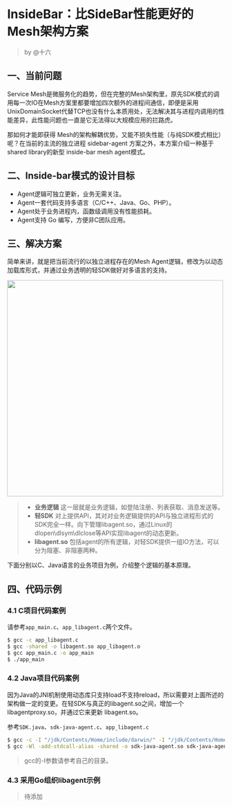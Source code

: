 # InsideBar：比SideBar性能更好的Mesh架构方案
> 
> by @十六


## 一、当前问题

Service Mesh是微服务化的趋势，但在完整的Mesh架构里，原先SDK模式的调用每一次IO在Mesh方案里都要增加四次额外的进程间通信，即便是采用UnixDomainSocket代替TCP也没有什么本质用处，无法解决其与进程内调用的性能差异，此性能问题也一直是它无法得以大规模应用的拦路虎。

那如何才能即获得 Mesh的架构解耦优势，又能不损失性能（与纯SDK模式相比）呢？在当前的主流的独立进程 sidebar-agent 方案之外，本方案介绍一种基于shared library的新型 inside-bar mesh agent模式。

## 二、Inside-bar模式的设计目标

- Agent逻辑可独立更新，业务无需关注。
- Agent一套代码支持多语言（C/C++、Java、Go、PHP）。
- Agent处于业务进程内，函数级调用没有性能损耗。
- Agent支持 Go 编写，方便非C团队应用。

## 三、解决方案

简单来讲，就是把当前流行的以独立进程存在的Mesh Agent逻辑，修改为以动态加载库形式，并通过业务透明的轻SDK做好对多语言的支持。

<img src="https://user-images.githubusercontent.com/25544264/123894736-3eade080-d991-11eb-97ab-8ba584d3986b.png" width=500 />

> * **业务逻辑** 这一层就是业务逻辑，如登陆注册、列表获取、消息发送等。
> * **轻SDK** 对上提供API，其对对业务逻辑提供的API与独立进程形式的SDK完全一样。向下管理libagent.so，通过Linux的dlopen\dlsym\dlclose等API实现libagent的动态更新。
> * **libagent.so** 包括agent的所有逻辑，对轻SDK提供一组IO方法，可以分为阻塞、非阻塞两种。

下面分别以C、Java语言的业务项目为例，介绍整个逻辑的基本原理。

## 四、代码示例

### 4.1 C项目代码案例

请参考`app_main.c`、`app_libagent.c`两个文件。

```bash
$ gcc -c app_libagent.c
$ gcc -shared -o libagent.so app_libagent.o
$ gcc app_main.c -o app_main
$ ./app_main
```

### 4.2 Java项目代码案例
因为Java的JNI机制使用动态库只支持load不支持reload，所以需要对上面所述的架构做一定的变更。在轻SDK与真正的libagent.so之间，增加一个libagentproxy.so，并通过它来更新 libagent.so。

参考`SDK.java`、`sdk-java-agent.c`、`app_libagent.c`

```bash
$ gcc -c -I "/jdk/Contents/Home/include/darwin/" -I "/jdk/Contents/Home/include/" sdk-java-agent.c
$ gcc -Wl -add-stdcall-alias -shared -o sdk-java-agent.so sdk-java-agent.o
```
> gcc的-I参数请参考自己的目录。


### 4.3 采用Go组织libagent示例

> 待添加
